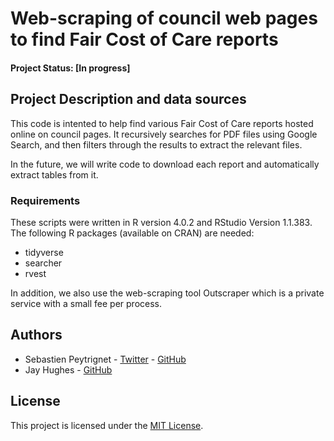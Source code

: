 # Web-scraping of council web pages to find Fair Cost of Care reports

#### Project Status: [In progress]

## Project Description and data sources

This code is intented to help find various Fair Cost of Care reports hosted online on council pages. It recursively searches for PDF files using Google Search, and then filters through the results to extract the relevant files.

In the future, we will write code to download each report and automatically extract tables from it.

### Requirements

These scripts were written in R version 4.0.2 and RStudio Version 1.1.383. 
The following R packages (available on CRAN) are needed:

* tidyverse
* searcher
* rvest

In addition, we also use the web-scraping tool Outscraper which is a private service with a small fee per process.

## Authors

* Sebastien Peytrignet - [Twitter](https://twitter.com/sebastienpeytr2) - [GitHub](sg-peytrignet)
* Jay Hughes  - [GitHub](Jay-ops256)

## License

This project is licensed under the [MIT License](https://opensource.org/licenses/MIT).

